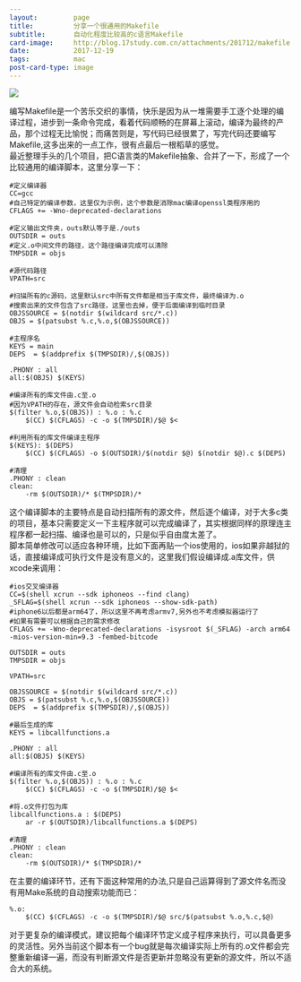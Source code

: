 ```yaml
---
layout:         page
title:          分享一个很通用的Makefile
subtitle:       自动化程度比较高的c语言Makefile
card-image:     http://blog.17study.com.cn/attachments/201712/makefile.png
date:           2017-12-19
tags:           mac
post-card-type: image
---
```

![](http://blog.17study.com.cn/attachments/201712/makefile.png)

编写Makefile是一个苦乐交织的事情，快乐是因为从一堆需要手工逐个处理的编译过程，进步到一条命令完成，看着代码顺畅的在屏幕上滚动，编译为最终的产品，那个过程无比愉悦；而痛苦则是，写代码已经很累了，写完代码还要编写Makefile,这多出来的一点工作，很有点最后一根稻草的感觉。  
最近整理手头的几个项目，把C语言类的Makefile抽象、合并了一下，形成了一个比较通用的编译脚本，这里分享一下：  
```make
#定义编译器
CC=gcc
#自己特定的编译参数，这里仅为示例，这个参数是消除mac编译openssl类程序用的
CFLAGS += -Wno-deprecated-declarations

#定义输出文件夹，outs默认等于是./outs
OUTSDIR = outs
#定义.o中间文件的路径，这个路径编译完成可以清除
TMPSDIR = objs

#源代码路径
VPATH=src

#扫描所有的c源码，这里默认src中所有文件都是相当于库文件，最终编译为.o
#搜索出来的文件包含了src路径，这里也去掉，便于后面编译到临时目录
OBJSSOURCE = $(notdir $(wildcard src/*.c))  
OBJS = $(patsubst %.c,%.o,$(OBJSSOURCE))  

#主程序名
KEYS = main
DEPS  = $(addprefix $(TMPSDIR)/,$(OBJS))  

.PHONY : all
all:$(OBJS) $(KEYS) 

#编译所有的库文件由.c至.o
#因为VPATH的存在，源文件会自动检索src目录
$(filter %.o,$(OBJS)) : %.o : %.c
	$(CC) $(CFLAGS) -c -o $(TMPSDIR)/$@ $<

#利用所有的库文件编译主程序		
$(KEYS): $(DEPS)
	$(CC) $(CFLAGS) -o $(OUTSDIR)/$(notdir $@) $(notdir $@).c $(DEPS)

#清理	
.PHONY : clean 
clean:
	-rm $(OUTSDIR)/* $(TMPSDIR)/*

```
这个编译脚本的主要特点是自动扫描所有的源文件，然后逐个编译，对于大多c类的项目，基本只需要定义一下主程序就可以完成编译了，其实根据同样的原理连主程序都一起扫描、编译也是可以的，只是似乎自由度太差了。  
脚本简单修改可以适应各种环境，比如下面再贴一个ios使用的，ios如果非越狱的话，直接编译成可执行文件是没有意义的，这里我们假设编译成.a库文件，供xcode来调用：  
```make
#ios交叉编译器
CC=$(shell xcrun --sdk iphoneos --find clang)
_SFLAG=$(shell xcrun --sdk iphoneos --show-sdk-path)
#iphone6以后都是arm64了，所以这里不再考虑armv7,另外也不考虑模拟器运行了
#如果有需要可以根据自己的需求修改
CFLAGS += -Wno-deprecated-declarations -isysroot $(_SFLAG) -arch arm64 -mios-version-min=9.3 -fembed-bitcode

OUTSDIR = outs
TMPSDIR = objs

VPATH=src

OBJSSOURCE = $(notdir $(wildcard src/*.c))  
OBJS = $(patsubst %.c,%.o,$(OBJSSOURCE))  
DEPS  = $(addprefix $(TMPSDIR)/,$(OBJS))  

#最后生成的库
KEYS = libcallfunctions.a

.PHONY : all
all:$(OBJS) $(KEYS) 

#编译所有的库文件由.c至.o
$(filter %.o,$(OBJS)) : %.o : %.c
	$(CC) $(CFLAGS) -c -o $(TMPSDIR)/$@ $<

#将.o文件打包为库
libcallfunctions.a : $(DEPS)
	ar -r $(OUTSDIR)/libcallfunctions.a $(DEPS)

#清理	
.PHONY : clean 
clean:
	-rm $(OUTSDIR)/* $(TMPSDIR)/*

```
在主要的编译环节，还有下面这种常用的办法,只是自己运算得到了源文件名而没有用Make系统的自动搜索功能而已：  
```make
%.o:
	$(CC) $(CFLAGS) -c -o $(TMPSDIR)/$@ src/$(patsubst %.o,%.c,$@)
```
对于更复杂的编译模式，建议把每个编译环节定义成子程序来执行，可以具备更多的灵活性。另外当前这个脚本有一个bug就是每次编译实际上所有的.o文件都会完整重新编译一遍，而没有判断源文件是否更新并忽略没有更新的源文件，所以不适合大的系统。  
